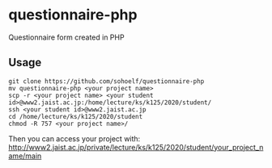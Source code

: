 # questionnaire-php
Questionnaire form created in PHP
## Usage
```
git clone https://github.com/sohoelf/questionnaire-php
mv questionnaire-php <your project name>
scp -r <your project name> <your student id>@www2.jaist.ac.jp:/home/lecture/ks/k125/2020/student/
ssh <your student id>@www2.jaist.ac.jp
cd /home/lecture/ks/k125/2020/student
chmod -R 757 <your project name>/
```
Then you can access your project with: http://www2.jaist.ac.jp/private/lecture/ks/k125/2020/student/your_project_name/main
